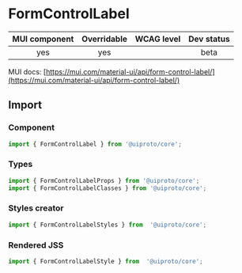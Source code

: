 # FormControlLabel

MUI component | Overridable | WCAG level | Dev status
:-----------: | :---------: | :--------: | :------------:
yes | yes | | beta

MUI docs: [https://mui.com/material-ui/api/form-control-label/](https://mui.com/material-ui/api/form-control-label/)

## Import

### Component
```javascript
import { FormControlLabel } from '@uiproto/core';
```
### Types
```javascript
import { FormControlLabelProps } from '@uiproto/core';
import { FormControlLabelClasses } from '@uiproto/core';
```

### Styles creator
```javascript
import { FormControlLabelStyles } from  '@uiproto/core';
```

### Rendered JSS
```javascript
import { FormControlLabelStyle } from  '@uiproto/core';
```

